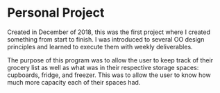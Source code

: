 # Personal Project

Created in December of 2018, this was the first project where I created something from start to finish. I was introduced to several OO design principles and learned to execute them with weekly deliverables. 


The purpose of this program was to allow the user to keep track of their grocery list as well as what was in their respective storage spaces: cupboards, fridge, and freezer. This was to allow the user to know how much more capacity each of their spaces had. 
